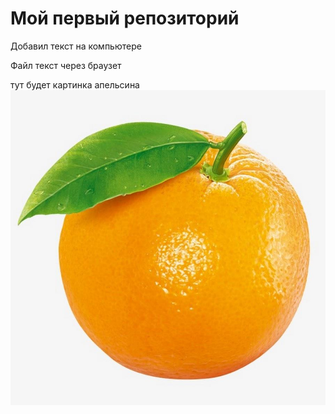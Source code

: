 # Мой первый репозиторий

Добавил текст на компьютере

Файл текст через браузет

тут будет картинка апельсина
![Апельсин](Orange.png)
